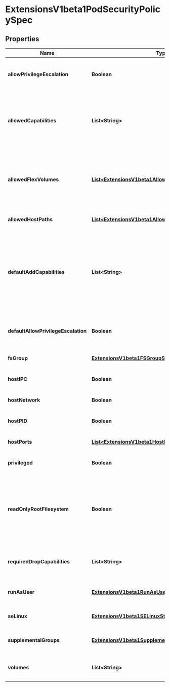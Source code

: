 
# ExtensionsV1beta1PodSecurityPolicySpec

## Properties
Name | Type | Description | Notes
------------ | ------------- | ------------- | -------------
**allowPrivilegeEscalation** | **Boolean** | AllowPrivilegeEscalation determines if a pod can request to allow privilege escalation. If unspecified, defaults to true. |  [optional]
**allowedCapabilities** | **List&lt;String&gt;** | AllowedCapabilities is a list of capabilities that can be requested to add to the container. Capabilities in this field may be added at the pod author&#39;s discretion. You must not list a capability in both AllowedCapabilities and RequiredDropCapabilities. |  [optional]
**allowedFlexVolumes** | [**List&lt;ExtensionsV1beta1AllowedFlexVolume&gt;**](ExtensionsV1beta1AllowedFlexVolume.md) | AllowedFlexVolumes is a whitelist of allowed Flexvolumes.  Empty or nil indicates that all Flexvolumes may be used.  This parameter is effective only when the usage of the Flexvolumes is allowed in the \&quot;Volumes\&quot; field. |  [optional]
**allowedHostPaths** | [**List&lt;ExtensionsV1beta1AllowedHostPath&gt;**](ExtensionsV1beta1AllowedHostPath.md) | is a white list of allowed host paths. Empty indicates that all host paths may be used. |  [optional]
**defaultAddCapabilities** | **List&lt;String&gt;** | DefaultAddCapabilities is the default set of capabilities that will be added to the container unless the pod spec specifically drops the capability.  You may not list a capability in both DefaultAddCapabilities and RequiredDropCapabilities. Capabilities added here are implicitly allowed, and need not be included in the AllowedCapabilities list. |  [optional]
**defaultAllowPrivilegeEscalation** | **Boolean** | DefaultAllowPrivilegeEscalation controls the default setting for whether a process can gain more privileges than its parent process. |  [optional]
**fsGroup** | [**ExtensionsV1beta1FSGroupStrategyOptions**](ExtensionsV1beta1FSGroupStrategyOptions.md) | FSGroup is the strategy that will dictate what fs group is used by the SecurityContext. | 
**hostIPC** | **Boolean** | hostIPC determines if the policy allows the use of HostIPC in the pod spec. |  [optional]
**hostNetwork** | **Boolean** | hostNetwork determines if the policy allows the use of HostNetwork in the pod spec. |  [optional]
**hostPID** | **Boolean** | hostPID determines if the policy allows the use of HostPID in the pod spec. |  [optional]
**hostPorts** | [**List&lt;ExtensionsV1beta1HostPortRange&gt;**](ExtensionsV1beta1HostPortRange.md) | hostPorts determines which host port ranges are allowed to be exposed. |  [optional]
**privileged** | **Boolean** | privileged determines if a pod can request to be run as privileged. |  [optional]
**readOnlyRootFilesystem** | **Boolean** | ReadOnlyRootFilesystem when set to true will force containers to run with a read only root file system.  If the container specifically requests to run with a non-read only root file system the PSP should deny the pod. If set to false the container may run with a read only root file system if it wishes but it will not be forced to. |  [optional]
**requiredDropCapabilities** | **List&lt;String&gt;** | RequiredDropCapabilities are the capabilities that will be dropped from the container.  These are required to be dropped and cannot be added. |  [optional]
**runAsUser** | [**ExtensionsV1beta1RunAsUserStrategyOptions**](ExtensionsV1beta1RunAsUserStrategyOptions.md) | runAsUser is the strategy that will dictate the allowable RunAsUser values that may be set. | 
**seLinux** | [**ExtensionsV1beta1SELinuxStrategyOptions**](ExtensionsV1beta1SELinuxStrategyOptions.md) | seLinux is the strategy that will dictate the allowable labels that may be set. | 
**supplementalGroups** | [**ExtensionsV1beta1SupplementalGroupsStrategyOptions**](ExtensionsV1beta1SupplementalGroupsStrategyOptions.md) | SupplementalGroups is the strategy that will dictate what supplemental groups are used by the SecurityContext. | 
**volumes** | **List&lt;String&gt;** | volumes is a white list of allowed volume plugins.  Empty indicates that all plugins may be used. |  [optional]




